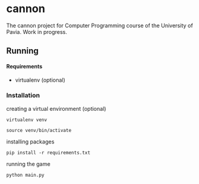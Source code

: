 # cannon
The cannon project for Computer Programming course of the University of Pavia. Work in progress.
## Running
#### Requirements
- virtualenv (optional)

### Installation

creating a virtual environment (optional)
```
virtualenv venv
```
```
source venv/bin/activate
```
installing packages
```
pip install -r requirements.txt
```
running the game
```
python main.py
```
